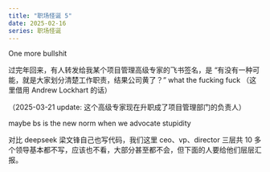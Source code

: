 ```yaml
---
title: "职场怪诞 5"
date: 2025-02-16
series: 职场怪诞
---
```


One more bullshit

过完年回来，有人转发给我某个项目管理高级专家的飞书签名，是 “有没有一种可能，就是大家划分清楚工作职责，结果公司黄了？” what the fucking fuck （这里借用 Andrew Lockhart 的话）

（2025-03-21 update: 这个高级专家现在升职成了项目管理部门的负责人）

maybe bs is the new norm when we advocate stupidity

对比 deepseek 梁文锋自己也写代码，我们这里 ceo、vp、director 三层共 10 多个领导基本都不写，应该也不看，大部分甚至都不会，但下面的人要给他们层层汇报。
